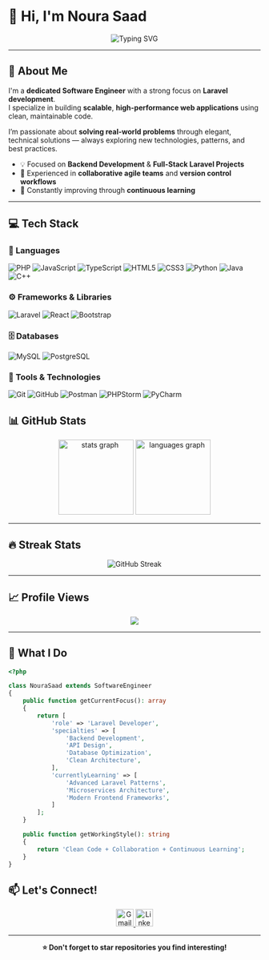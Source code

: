 # 👋 Hi, I'm Noura Saad

<div align="center">
  
![Typing SVG](https://readme-typing-svg.herokuapp.com?font=Fira+Code&size=28&pause=1000&color=FF6B6B&center=true&vCenter=true&width=600&lines=Software+Engineer;Laravel+Developer;Building+Scalable+Web+Apps;Passionate+About+Clean+Code;Always+Learning+New+Things!)

</div>

---

## 🚀 About Me

I'm a **dedicated Software Engineer** with a strong focus on **Laravel development**.  
I specialize in building **scalable**, **high-performance web applications** using clean, maintainable code.  

I’m passionate about **solving real-world problems** through elegant, technical solutions — always exploring new technologies, patterns, and best practices.

- 💡 Focused on **Backend Development** & **Full-Stack Laravel Projects**
- 🤝 Experienced in **collaborative agile teams** and **version control workflows**
- 🚀 Constantly improving through **continuous learning**

---

## 💻 Tech Stack

### 🧠 Languages
![PHP](https://img.shields.io/badge/PHP-777BB4?style=for-the-badge&logo=php&logoColor=white)
![JavaScript](https://img.shields.io/badge/JavaScript-F7DF1E?style=for-the-badge&logo=javascript&logoColor=black)
![TypeScript](https://img.shields.io/badge/TypeScript-3178C6?style=for-the-badge&logo=typescript&logoColor=white)
![HTML5](https://img.shields.io/badge/HTML5-E34F26?style=for-the-badge&logo=html5&logoColor=white)
![CSS3](https://img.shields.io/badge/CSS3-1572B6?style=for-the-badge&logo=css3&logoColor=white)
![Python](https://img.shields.io/badge/Python-3776AB?style=for-the-badge&logo=python&logoColor=white)
![Java](https://img.shields.io/badge/Java-007396?style=for-the-badge&logo=java&logoColor=white)
![C++](https://img.shields.io/badge/C++-00599C?style=for-the-badge&logo=cplusplus&logoColor=white)

### ⚙️ Frameworks & Libraries
![Laravel](https://img.shields.io/badge/Laravel-FF2D20?style=for-the-badge&logo=laravel&logoColor=white)
![React](https://img.shields.io/badge/React-20232A?style=for-the-badge&logo=react&logoColor=61DAFB)
![Bootstrap](https://img.shields.io/badge/Bootstrap-563D7C?style=for-the-badge&logo=bootstrap&logoColor=white)

### 🗄️ Databases
![MySQL](https://img.shields.io/badge/MySQL-4479A1?style=for-the-badge&logo=mysql&logoColor=white)
![PostgreSQL](https://img.shields.io/badge/PostgreSQL-336791?style=for-the-badge&logo=postgresql&logoColor=white)

### 🧰 Tools & Technologies
![Git](https://img.shields.io/badge/Git-F05032?style=for-the-badge&logo=git&logoColor=white)
![GitHub](https://img.shields.io/badge/GitHub-181717?style=for-the-badge&logo=github&logoColor=white)
![Postman](https://img.shields.io/badge/Postman-FF6C37?style=for-the-badge&logo=postman&logoColor=white)
![PHPStorm](https://img.shields.io/badge/PHPStorm-000000?style=for-the-badge&logo=phpstorm&logoColor=white)
![PyCharm](https://img.shields.io/badge/PyCharm-21D789?style=for-the-badge&logo=pycharm&logoColor=white)


## 📊 GitHub Stats


<div align="center">
  <img src="https://github-readme-stats.vercel.app/api?username=Noura-Saad19&hide_title=false&hide_rank=false&show_icons=true&include_all_commits=true&count_private=true&disable_animations=false&theme=dracula&locale=en&hide_border=false" height="150" alt="stats graph"  />
  <img src="https://github-readme-stats.vercel.app/api/top-langs?username=Noura-Saad19&locale=en&hide_title=false&layout=compact&card_width=320&langs_count=5&theme=dracula&hide_border=false" height="150" alt="languages graph"  />
</div>


---

## 🔥 Streak Stats

<div align="center">

  <img src="https://streak-stats.demolab.com?user=Noura-Saad19&theme=dracula" alt="GitHub Streak" />

</div>

---

## 📈 Profile Views


<div align="center">
  <img src="https://visitor-badge.laobi.icu/badge?page_id=Noura-Saad19.Noura-Saad19&left_text=Profile%20Views"  />
</div>

---

## 🌟 What I Do

```php
<?php

class NouraSaad extends SoftwareEngineer
{
    public function getCurrentFocus(): array
    {
        return [
            'role' => 'Laravel Developer',
            'specialties' => [
                'Backend Development',
                'API Design',
                'Database Optimization',
                'Clean Architecture',
            ],
            'currentlyLearning' => [
                'Advanced Laravel Patterns',
                'Microservices Architecture',
                'Modern Frontend Frameworks',
            ]
        ];
    }

    public function getWorkingStyle(): string
    {
        return 'Clean Code + Collaboration + Continuous Learning';
    }
}

```


## 📫 Let's Connect!

<div align="center">
  <a href="mailto:noura.saad191@gmail.com" target="_blank" rel="noopener noreferrer" aria-label="Gmail">
    <img 
      src="https://img.shields.io/static/v1?message=Gmail&logo=gmail&label=&color=D14836&logoColor=white&style=for-the-badge" 
      height="35" 
      alt="Gmail logo" 
    />
  </a>

  <a href="https://www.linkedin.com/in/nourasaad19" target="_blank" rel="noopener noreferrer" aria-label="LinkedIn">
    <img 
      src="https://img.shields.io/static/v1?message=LinkedIn&logo=linkedin&label=&color=0077B5&logoColor=white&style=for-the-badge" 
      height="35" 
      alt="LinkedIn logo" 
    />
  </a>

</div>


---

<div align="center">
  <strong>⭐ Don't forget to star repositories you find interesting!</strong>
</div>
